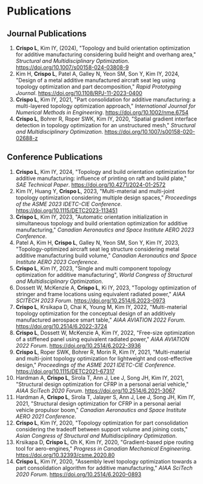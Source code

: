 # Publications

## Journal Publications
1. **Crispo L**, Kim IY, (2024), "Topology and build orientation optimization for additive manufacturing considering build height and overhang area," _Structural and Multidisciplinary Optimization_. https://doi.org/10.1007/s00158-024-03808-9
2. Kim H, **Crispo L**, Patel A, Galley N, Yeon SM, Son Y, Kim IY, 2024, "Design of a metal additive manufactured aircraft seat leg using topology optimization and part decomposition," _Rapid Prototyping Journal_. https://doi.org/10.1108/RPJ-11-2023-0400
3. **Crispo L**, Kim IY, 2021, "Part consolidation for additive manufacturing: a multi-layered topology optimization approach," _International Journal for Numerical Methods in Engineering_. https://doi.org/10.1002/nme.6754
4. **Crispo L**, Bohrer R, Roper SWK, Kim IY, 2020, "Spatial gradient interface detection in topology optimization for an unstructured mesh," _Structural and Multidisciplinary Optimization_. https://doi.org/10.1007/s00158-020-02688-z

## Conference Publications
1. **Crispo L**, Kim IY, 2024, "Topology and build orientation optimization for additive manufacturing: influence of printing on raft and build plate," _SAE Technical Paper_. https://doi.org/10.4271/2024-01-2572
2. Kim IY, Huang Y, **Crispo L**, 2023, "Multi-material and multi-joint topology optimization considering multiple design spaces," _Proceedings of the ASME 2023 IDETC-CIE Conference_. https://doi.org/10.1115/DETC2023-113451
3. **Crispo L**, Kim IY, 2023, "Automatic orientation initialization in simultaneous topology and build orientation optimization for additive manufacturing," _Canadian Aeronautics and Space Institute AERO 2023 Conference_.
4. Patel A, Kim H, **Crispo L**, Galley N, Yeon SM, Son Y, Kim IY, 2023, "Topology-optimized aircraft seat leg structure considering metal additive manufacturing build volume," _Canadian Aeronautics and Space Institute AERO 2023 Conference_.
5. **Crispo L**, Kim IY, 2023, "Single and multi component topology optimization for additive manufacturing", _World Congress of Structural and Multidisciplinary Optimization_.
6. Dossett W, McKenzie A, **Crispo L**, Ki IY, 2023, "Topology optimization of stringer and frame locations using equivalent radiated power," _AIAA SCITECH 2023 Forum_. https://doi.org/10.2514/6.2023-0973
7. **Crispo L**, Krsikapa D, Chai K, Young M, Kim IY, 2022, "Multi-material topology optimization for the conceptual design of an additively manufactured aerospace smart table," _AIAA AVIATION 2022 Forum_. https://doi.org/10.2514/6.2022-3724
8. **Crispo L**, Dossett W, McKenzie A, Kim IY, 2022, "Free-size optimization of a stiffened panel using equivalent radiated power," _AIAA AVIATION 2022 Forum_. https://doi.org/10.2514/6.2022-3936
9. **Crispo L**, Roper SWK, Bohrer R, Morin R, Kim IY, 2021, "Multi-material and multi-joint topology optimization for lightweight and cost-effective design," _Proceedings of the ASME 2021 IDETC-CIE Conference_. https://doi.org/10.1115/DETC2021-67317
10. Hardman A, **Crispo L**, Sirola T, Ann J, Lee J, Song JH, Kim IY, 2021, "Structural design optimization for CFRP in a personal aerial vehicle," _AIAA SciTech 2020 Forum_. https://doi.org/10.2514/6.2021-3067
11. Hardman A, **Crispo L**, Sirola T, Jalayer S, Ann J, Lee J, Song JH, Kim IY, 2021, "Structural design optimization for CFRP in a personal aerial vehicle propulsor boom," _Canadian Aeronautics and Space Institute AERO 2021 Conference_.
12. **Crispo L**, Kim IY, 2020, "Topology optimization for part consolidation considering the tradeoff between support volume and joining costs," _Asian Congress of Structural and Multidisciplinary Optimization_. 
13. Krsikapa D, **Crispo L**, Oh K, Kim IY, 2020, "Gradient-based pipe routing tool for aero-engines," _Progress in Canadian Mechanical Engineering_. https://doi.org/10.32393/csme.2020.80
14. **Crispo L**, Kim IY, 2020, "Assembly level topology optimization towards a part consolidation algorithm for additive manufacturing," _AIAA SciTech 2020 Forum_. https://doi.org/10.2514/6.2020-0893 
